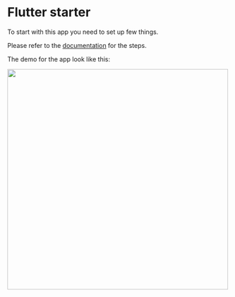 # Flutter starter


To start with this app you need to set up few things.

Please refer to the [documentation](https://flutter-starter.github.io/docs/bookstore-firebase-app-example) for the steps.

The demo for the app look like this:

<img style="float: left;" src="./book_store.gif"  height="500"/>
